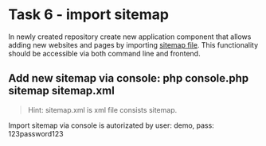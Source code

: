 # Task 6 - import sitemap

In newly created repository create new application component that allows adding new websites and pages by importing [sitemap file](http://www.sitemaps.org/).
This functionality should be accessible via both command line and frontend.


## Add new sitemap via console: php console.php sitemap sitemap.xml
> Hint: sitemap.xml is xml file consists sitemap.

Import sitemap via console is autorizated by  user: demo, pass: 123password123




